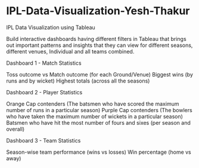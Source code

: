 # IPL-Data-Visualization-Yesh-Thakur
IPL Data Visualization using Tableau

Build interactive dashboards having different filters in Tableau that brings out important patterns and insights that they can view for different seasons, different venues, Individual and all teams combined.

Dashboard 1 - Match Statistics

Toss outcome vs Match outcome (for each Ground/Venue)
Biggest wins (by runs and by wicket)
Highest totals (across all the seasons)

Dashboard 2 - Player Statistics

Orange Cap contenders (The batsmen who have scored the maximum number of runs in a particular season)
Purple Cap contenders (The bowlers who have taken the maximum number of wickets in a particular season)
Batsmen who have hit the most number of fours and sixes (per season and overall)

Dashboard 3 - Team Statistics

Season-wise team performance (wins vs losses)
Win percentage (home vs away)

